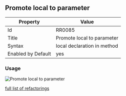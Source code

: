 ## Promote local to parameter

Property | Value
--- | --- 
Id | RR0085
Title | Promote local to parameter
Syntax | local declaration in method
Enabled by Default | yes

### Usage

![Promote local to parameter](../../images/refactorings/PromoteLocalToParameter.png)

[full list of refactorings](Refactorings.md)
